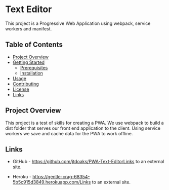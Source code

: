 # Text Editor

This project is a Progressive Web Application using webpack, service workers and manifest.

## Table of Contents

- [Project Overview](#project-overview)
- [Getting Started](#getting-started)
  - [Prerequisites](#prerequisites)
  - [Installation](#installation)
- [Usage](#usage)
- [Contributing](#contributing)
- [License](#license)
- [Links](#links)

## Project Overview

This project is a test of skills for creating a PWA. We use webpack to build a dist folder that serves our front end application to the client. Using service workers we save and cache data for the PWA to work offline. 



## Links

- GitHub - https://github.com/jtdoaks/PWA-Text-EditorLinks to an external site. 

- Heroku - https://gentle-crag-68354-5b5c915d3849.herokuapp.com/Links to an external site. 
